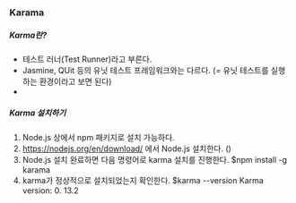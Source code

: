 ### Karama

##### Karma란?
- 테스트 러너(Test Runner)라고 부른다.
- Jasmine, QUit 등의 유닛 테스트 프레임워크와는 다르다. (= 유닛 테스트를 실행하는 환경이라고 보면 된다)
- 

##### Karma 설치하기
1. Node.js 상에서 npm 패키지로 설치 가능하다.
2. <https://nodejs.org/en/download/> 에서 Node.js 설치한다. ()
3. Node.js 설치 완료하면 다음 명령어로 karma 설치를 진행한다.
    $npm install -g karama
4. karma가 정상적으로 설치되었는지 확인한다.
    $karma --version
    Karma version: 0. 13.2

